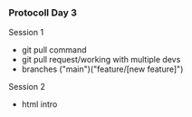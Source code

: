 ### Protocoll Day 3

Session 1

- git pull command
- git pull request/working with multiple devs
- branches ("main")("feature/[new feature]")

Session 2

- html intro
